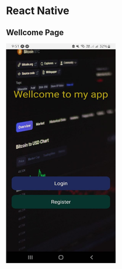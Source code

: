 # React Native

## Wellcome Page

<img src="https://github.com/Mojtaba-Pourkhanlar/React_Native_Single-Page/blob/main/assets/wel.jpg" 
width="300px" height="600px">
